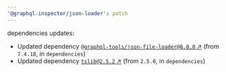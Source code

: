 ```yaml
---
'@graphql-inspector/json-loader': patch
---
```

dependencies updates:
  - Updated dependency [`@graphql-tools/json-file-loader@8.0.0`
    ↗︎](https://www.npmjs.com/package/@graphql-tools/json-file-loader/v/8.0.0) (from `7.4.18`, in
    `dependencies`)
  - Updated dependency [`tslib@2.5.2` ↗︎](https://www.npmjs.com/package/tslib/v/2.5.2) (from
    `2.5.0`, in `dependencies`)
